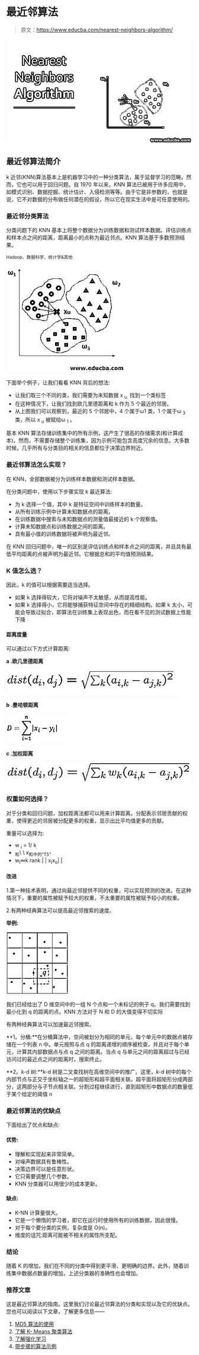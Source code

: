 # 最近邻算法

> 原文：<https://www.educba.com/nearest-neighbors-algorithm/>

![Nearest Neighbors Algorithm](img/92804e2b2afd9ddd04f59c11f3858b7f.png)



## 最近邻算法简介

k 近邻(KNN)算法基本上是机器学习中的一种分类算法，属于监督学习的范畴。然而，它也可以用于回归问题。自 1970 年以来，KNN 算法已被用于许多应用中，如模式识别、数据挖掘、统计估计、入侵检测等等。由于它是非参数的，也就是说，它不对数据的分布做任何潜在的假设，所以它在现实生活中是可任意使用的。

### 最近邻分类算法

分类问题下的 KNN 基本上将整个数据分为训练数据和测试样本数据。评估训练点和样本点之间的距离，距离最小的点称为最近邻点。KNN 算法基于多数预测结果。

<small>Hadoop、数据科学、统计学&其他</small>

![Classification of Nearest Neighbors Algorithm](img/469182e3d308dde2d289fa7a6e314f2e.png)



下面举个例子，让我们看看 KNN 背后的想法:

*   让我们取三个不同的类，我们需要为未知数据 x <sub>u.</sub> 找到一个类标签
*   在这种情况下，让我们找到欧几里德距离和 k 作为 5 个最近的邻居。
*   从上图我们可以观察到，最近的 5 个邻居中，4 个属于ω1 类，1 个属于ω <sub>3</sub> 类，所以 x <sub>u</sub> 被赋给ω <sub>1</sub> 。

基本 KNN 算法存储训练集中的所有示例，这产生了很高的存储需求(和计算成本)。然而，不需要存储整个训练集，因为示例可能包含高度冗余的信息。大多数时候，几乎所有与分类目的相关的信息都位于决策边界附近。

### 最近邻算法怎么实现？

在 KNN，全部数据被分为训练样本数据和测试样本数据。

在分类问题中，使用以下步骤实现 k 最近算法:

*   为 k 选择一个值，其中 k 是特征空间中训练样本的数量。
*   从所有训练示例中计算未知数据点的距离。
*   在训练数据中搜索与未知数据点的测量值最接近的 k 个观察值。
*   计算未知数据点和训练数据之间的距离。
*   具有最小值的训练数据将被声明为最近邻。

在 KNN 回归问题中，唯一的区别是评估训练点和样本点之间的距离，并且具有最低平均距离的点被声明为最近邻。它根据总和的平均值预测结果。

### K 值怎么选？

因此，k 的值可以根据需要适当选择。

*   如果 k 选择得较大，它将对噪声不太敏感，从而提高性能。
*   如果 k 选择得小，它将能够捕获特征空间中存在的精细结构。如果 k 太小，可能会导致过拟合，即算法在训练集上表现出色，而在看不见的测试数据上性能下降

#### 距离度量

可以通过以下方式计算距离:

**a .欧几里德距离**

![Nearest Neighbors Algorithm distance](img/ec44c65db533805896258fd20c9173da.png)



**b .曼哈顿距离**

![manhatten](img/e85b9248f04bfb43675995bb384dd5e5.png)



**c .加权距离**

![weighted](img/cb54edfdac3d171441e65d2fdcde6f15.png)



### 权重如何选择？

对于分类和回归问题，加权距离法都可以用来计算距离。分配表示邻居贡献的权重，使得更近的邻居被分配更多的权重，显示出比平均值更多的贡献。

重量可以选择为:

*   w <sub>i</sub> = 1/ k
*   <sub>和</sub>\ \ x<sub>和</sub><sub>中的“T5”</sub>
*   w<sub>I</sub>∞k rank | | x<sub>I</sub>x<sub>o</sub>| |

#### 改进

1.第一种技术表明，通过向最近邻提供不同的权重，可以实现预测的改进。在这种情况下，重要的属性被赋予较大的权重，不太重要的属性被赋予较小的权重。

2.有两种经典算法可以提高最近邻搜索的速度。

**举例:**

![Nearest Neighbors Algorithm 3](img/0b981c762e869cbaaa9d9f1675c14f5f.png)



我们已经给出了 D 维空间中的一组 N 个点和一个未标记的例子 q。我们需要找到最小化到 q 的距离的点。KNN 方法对于 N 和 D 的大值变得不切实际

有两种经典算法可以加速最近邻搜索。

**1。分桶:**在分桶算法中，空间被划分为相同的单元，每个单元中的数据点被存储在一个列表 n 中。单元按照与点 q 的距离递增的顺序被检查，并且对于每个单元，计算其内部数据点与点 q 之间的距离。当点 q 与单元之间的距离超过与已经访问过的最近点之间的距离时，搜索终止。

**2。k-d 树:**k-d 树是二叉查找树在高维空间中的推广。这里，k-d 树中的每个内部节点与正交于坐标轴之一的超矩形和超平面相关联。超平面将超矩形分成两部分，这两部分与子节点相关联。分割过程继续进行，直到超矩形中数据点的数量低于某个给定的阈值 n

### 最近邻算法的优缺点

下面给出了优点和缺点:

#### 优势:

*   理解和实现起来非常简单。
*   对噪声数据具有鲁棒性。
*   决策边界可以是任意形状。
*   它只需要调整几个参数。
*   KNN 分类器可以用很少的成本更新。

#### 缺点:

*   K-NN 计算量很大。
*   它是一个懒惰的学习者，即它在运行时使用所有的训练数据，因此很慢。
*   对于每个要分类的实例，复杂度是 O(n)。
*   维度的诅咒:距离可能被不相关的属性所支配。

### 结论

随着 K 的增加，我们在不同的分类中得到更平滑、更明确的边界。此外，随着训练集中数据点数量的增加，上述分类器的准确性也会增加。

### 推荐文章

这是最近邻算法的指南。这里我们讨论最近邻算法的分类和实现以及它的优缺点。您也可以阅读以下文章，了解更多信息——

1.  [MD5 算法的使用](https://www.educba.com/md5-alogrithm/)
2.  [了解 K- Means 聚类算法](https://www.educba.com/k-means-clustering-algorithm/)
3.  [了解强化学习](https://www.educba.com/what-is-reinforcement-learning/)
4.  [带步骤的算法示例](https://www.educba.com/c-plus-plus-algorithm/)





